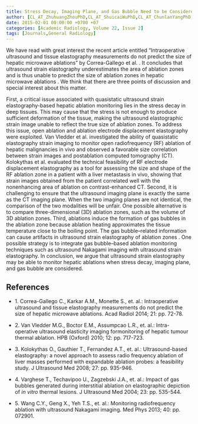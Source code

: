 ```yaml
---
title: Stress Decay, Imaging Plane, and Gas Bubble Need to be Considered When Using Ultrasound Strain Elastography to Monitor Hepatic Ablations
author: [CL_AT_ZhuhuangZhouPhD,CL_AT_ShuicaiWuPhD,CL_AT_ChunlanYangPhD,CL_AT_PoHsiangTsuiPhD]
date: 2015-02-01 00:00:00 +0700 +07
categories: [Academic Radiology, Volume 22, Issue 2]
tags: [Journals,General Radiology]
---
```

We have read with great interest the recent article entitled “Intraoperative ultrasound and tissue elastography measurements do not predict the size of hepatic microwave ablations” by Correa-Gallego et al. . It concludes that ultrasound strain elastography underestimates the area of ablation zones and is thus unable to predict the size of ablation zones in hepatic microwave ablations . We think that there are three points of discussion and special interest about this matter.

First, a critical issue associated with quasistatic ultrasound strain elastography-based hepatic ablation monitoring lies in the stress decay in deep tissues. This may cause that the stress is not enough to produce sufficient deformation of the tissue, making the ultrasound elastographic strain image unable to reflect the true size of ablation zones. To address this issue, open ablation and ablation electrode displacement elastography were exploited. Van Vledder et al. investigated the ability of quasistatic elastography strain imaging to monitor open radiofrequency (RF) ablation of hepatic malignancies in vivo and observed a favorable size correlation between strain images and postablation computed tomography (CT). Kolokythas et al. evaluated the technical feasibility of RF electrode displacement elastography as a tool for assessing the size and shape of the RF ablation zone in a patient with a liver metastasis in vivo, showing that strain images obtained from the patient correlated well with the nonenhancing area of ablation on contrast-enhanced CT. Second, it is challenging to ensure that the ultrasound imaging plane is exactly the same as the CT imaging plane. When the two imaging planes are not identical, the comparison of the two modalities will be unfair. One possible alternative is to compare three-dimensional (3D) ablation zones, such as the volume of 3D ablation zones. Third, ablations induce the formation of gas bubbles in the ablation zone because ablation heating approximates the tissue temperature close to the boiling point. The gas bubble–related information can cause artifacts in ultrasound strain elastography of ablation zones . One possible strategy is to integrate gas bubble–based ablation monitoring techniques such as ultrasound Nakagami imaging with ultrasound strain elastography. In conclusion, we argue that ultrasound strain elastography may be able to monitor hepatic ablations when stress decay, imaging plane, and gas bubble are considered.

## References

- 1\. Correa-Gallego C., Karkar A.M., Monette S., et. al.: Intraoperative ultrasound and tissue elastography measurements do not predict the size of hepatic microwave ablations. Acad Radiol 2014; 21: pp. 72-78.


- 2\. Van Vledder M.G., Boctor E.M., Assumpcao L.R., et. al.: Intra-operative ultrasound elasticity imaging formonitoring of hepatic tumour thermal ablation. HPB (Oxford) 2010; 12: pp. 717-723.


- 3\. Kolokythas O., Gauthier T., Fernandez A.T., et. al.: Ultrasound-based elastography: a novel approach to assess radio frequency ablation of liver masses performed with expandable ablation probes: a feasibility study. J Ultrasound Med 2008; 27: pp. 935-946.


- 4\. Varghese T., Techavipoo U., Zagzebski J.A., et. al.: Impact of gas bubbles generated during interstitial ablation on elastographic depiction of _in vitro_ thermal lesions. J Ultrasound Med 2004; 23: pp. 535-544.


- 5\. Wang C.Y., Geng X., Yeh T.S., et. al.: Monitoring radiofrequency ablation with ultrasound Nakagami imaging. Med Phys 2013; 40: pp. 072901.